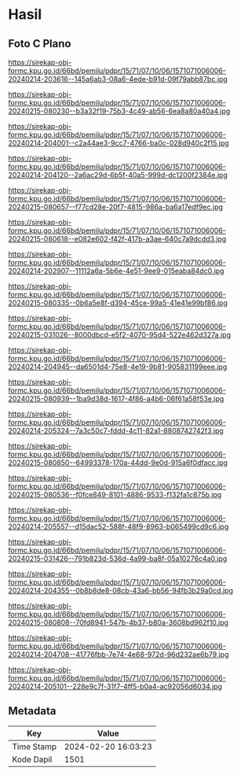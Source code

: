 # Hasil

## Foto C Plano

https://sirekap-obj-formc.kpu.go.id/66bd/pemilu/pdpr/15/71/07/10/06/1571071006006-20240214-203616--145a6ab3-08a6-4ede-b91d-09f79abb87bc.jpg

https://sirekap-obj-formc.kpu.go.id/66bd/pemilu/pdpr/15/71/07/10/06/1571071006006-20240215-080230--b3a32f19-75b3-4c49-ab56-6ea8a80a40a4.jpg

https://sirekap-obj-formc.kpu.go.id/66bd/pemilu/pdpr/15/71/07/10/06/1571071006006-20240214-204001--c2a44ae3-9cc7-4766-ba0c-028d940c2f15.jpg

https://sirekap-obj-formc.kpu.go.id/66bd/pemilu/pdpr/15/71/07/10/06/1571071006006-20240214-204120--2a6ac29d-6b5f-40a5-999d-dc1200f2384e.jpg

https://sirekap-obj-formc.kpu.go.id/66bd/pemilu/pdpr/15/71/07/10/06/1571071006006-20240215-080657--f77cd28e-20f7-4815-986a-ba6a17edf9ec.jpg

https://sirekap-obj-formc.kpu.go.id/66bd/pemilu/pdpr/15/71/07/10/06/1571071006006-20240215-080618--e082e602-f42f-417b-a3ae-640c7a9dcdd3.jpg

https://sirekap-obj-formc.kpu.go.id/66bd/pemilu/pdpr/15/71/07/10/06/1571071006006-20240214-202907--11112a6a-5b6e-4e51-9ee9-015eaba84dc0.jpg

https://sirekap-obj-formc.kpu.go.id/66bd/pemilu/pdpr/15/71/07/10/06/1571071006006-20240215-080335--0b6a5e8f-d394-45ce-99a5-41e41e99bf86.jpg

https://sirekap-obj-formc.kpu.go.id/66bd/pemilu/pdpr/15/71/07/10/06/1571071006006-20240215-031026--8000dbcd-e5f2-4070-95d4-522e462d327a.jpg

https://sirekap-obj-formc.kpu.go.id/66bd/pemilu/pdpr/15/71/07/10/06/1571071006006-20240214-204945--da6501d4-75e8-4e19-9b81-905831199eee.jpg

https://sirekap-obj-formc.kpu.go.id/66bd/pemilu/pdpr/15/71/07/10/06/1571071006006-20240215-080939--1ba9d38d-1617-4f86-a4b6-06f61a58f53e.jpg

https://sirekap-obj-formc.kpu.go.id/66bd/pemilu/pdpr/15/71/07/10/06/1571071006006-20240214-205324--7a3c50c7-fddd-4c11-82a1-8808742742f3.jpg

https://sirekap-obj-formc.kpu.go.id/66bd/pemilu/pdpr/15/71/07/10/06/1571071006006-20240215-080850--64993378-170a-44dd-9e0d-915a6f0dfacc.jpg

https://sirekap-obj-formc.kpu.go.id/66bd/pemilu/pdpr/15/71/07/10/06/1571071006006-20240215-080536--f0fce849-8101-4886-9533-f132fa1c875b.jpg

https://sirekap-obj-formc.kpu.go.id/66bd/pemilu/pdpr/15/71/07/10/06/1571071006006-20240214-205557--d15dac52-588f-48f9-8963-b065499cd9c6.jpg

https://sirekap-obj-formc.kpu.go.id/66bd/pemilu/pdpr/15/71/07/10/06/1571071006006-20240215-031426--791b823d-536d-4a99-ba8f-05a10276c4a0.jpg

https://sirekap-obj-formc.kpu.go.id/66bd/pemilu/pdpr/15/71/07/10/06/1571071006006-20240214-204355--0b8b8de8-08cb-43a6-bb56-94fb3b29a0cd.jpg

https://sirekap-obj-formc.kpu.go.id/66bd/pemilu/pdpr/15/71/07/10/06/1571071006006-20240215-080808--70fd8941-547b-4b37-b80a-3608bd962f10.jpg

https://sirekap-obj-formc.kpu.go.id/66bd/pemilu/pdpr/15/71/07/10/06/1571071006006-20240214-204708--41776fbb-7e74-4e68-972d-96d232ae6b79.jpg

https://sirekap-obj-formc.kpu.go.id/66bd/pemilu/pdpr/15/71/07/10/06/1571071006006-20240214-205101--228e9c7f-31f7-4ff5-b0a4-ac92056d6034.jpg


## Metadata

| Key        | Value               |
| ---------- | ------------------- |
| Time Stamp | 2024-02-20 16:03:23 |
| Kode Dapil | 1501                |



